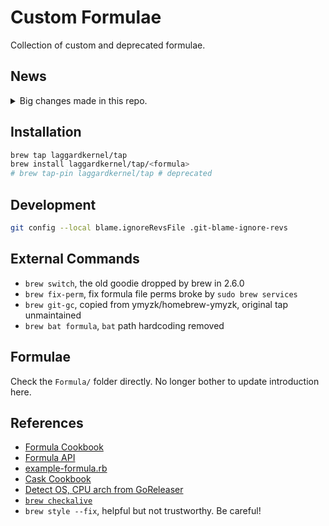 # Custom Formulae

Collection of custom and deprecated formulae.

## News

<details>
  <summary>Big changes made in this repo.</summary>

- 05-23-2021
  - Fix checkalive
- 12-01-2020
  - `Homebrew.args` is deprecated in 2.6.0. Passing value into formula build with
    `--with-key=value` is not possible anymore.
- 02-28-2020
  - Drops cask `mellow`, which is now maintained in Homebrew Cask repo
- 02-26-2020
  - Rename some formulae to avoid name conflicting after `brew tap-pin` is
    obsolete
- 10-04-2019
  - Remove formula `libcaca`, cause dependency `imlib2` is added in formula in
    homebrew-core
- 08-30-2019
  - Formulae with option `--with-openssl@1.1` is being removed cause formulae
    from Homebrew-core are moving to openssl@1.1.

</details>

## Installation

```bash
brew tap laggardkernel/tap
brew install laggardkernel/tap/<formula>
# brew tap-pin laggardkernel/tap # deprecated
```

## Development

```bash
git config --local blame.ignoreRevsFile .git-blame-ignore-revs
```

## External Commands

- `brew switch`, the old goodie dropped by brew in 2.6.0
- `brew fix-perm`, fix formula file perms broke by `sudo brew services`
- `brew git-gc`, copied from ymyzk/homebrew-ymyzk, original tap unmaintained
- `brew bat formula`, `bat` path hardcoding removed

## Formulae

Check the `Formula/` folder directly. No longer bother to update introduction here.

## References

- [Formula Cookbook](https://docs.brew.sh/Formula-Cookbook)
- [Formula API](https://rubydoc.brew.sh/Formula)
- [example-formula.rb](https://github.com/syhw/homebrew/blob/master/Library/Contributions/example-formula.rb)
- [Cask Cookbook](https://docs.brew.sh/Cask-Cookbook)
- [Detect OS, CPU arch from GoReleaser](https://github.com/filebrowser/homebrew-tap/blob/master/Formula/filebrowser.rb)
- [`brew checkalive`](https://docs.brew.sh/Brew-Livecheck)
- `brew style --fix`, helpful but not trustworthy. Be careful!

[aa65535/ChinaDNS]: https://github.com/aa65535/ChinaDNS
[curedns]: https://github.com/semigodking/cdns
[17mon/china_ip_list]: https://github.com/17mon/china_ip_list
[cxw42/git-log-compact]: https://github.com/cxw42/git-log-compact
[license]: https://github.com/jfoster/license
[MEOW]: https://github.com/netheril96/MEOW
[sans]: https://github.com/puxxustc/sans
[shdns]: https://github.com/domosekai/shdns
[v2ray2clash]: https://github.com/ne1llee/v2ray2clash
